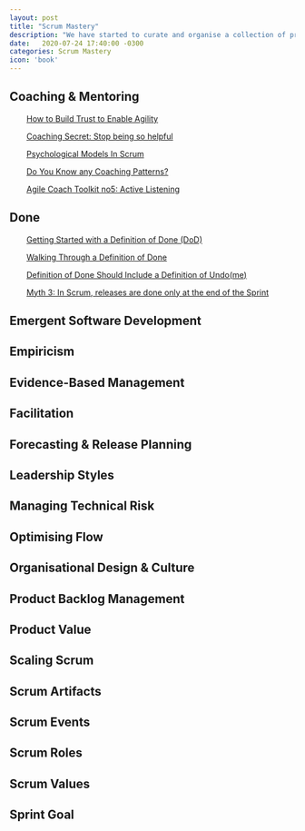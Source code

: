 ```yaml
---
layout: post
title: "Scrum Mastery"
description: "We have started to curate and organise a collection of practical topics, techniques, tips n tricks to help with Scrum Mastery"
date:   2020-07-24 17:40:00 -0300
categories: Scrum Mastery
icon: 'book'
---
```

<h2 style="text-align: left;">Coaching &amp; Mentoring</h2>
<p><span style="text-align: left; padding-left: 30px; color: #0000ff;"><a href="https://www.scrum.org/resources/blog/how-build-trust-enable-agility">How to Build Trust to Enable Agility</a></span></p>
<p><span style="text-align: left; padding-left: 30px; color: #0000ff;"><a href="https://www.agilesocks.com/coaching-secrets-stop-being-helpful">Coaching Secret: Stop being so helpful</a></span></p>
<p><span style="text-align: left; padding-left: 30px; color: #0000ff;"><a href="https://www.scrum.org/resources/psychological-models-scrum">Psychological Models In Scrum</a></span></p>
<p><span style="text-align: left; padding-left: 30px; color: #0000ff;"><a href="https://www.scrum.org/resources/blog/do-you-know-any-coaching-patterns">Do You Know any Coaching Patterns?</a></span></p>
<p><span style="text-align: left; padding-left: 30px; color: #0000ff;"><a href="https://www.scrum.org/resources/blog/agile-coach-toolkit-5-active-listening">Agile Coach Toolkit no5: Active Listening</a></span></p>
<h2 style="text-align: left;">Done</h2>
<p><span style="text-align: left; padding-left: 30px; color: #0000ff;"><a href="https://www.scrum.org/resources/blog/getting-started-definition-done-dod/">Getting Started with a Definition of Done (DoD)</a></span></p>
<p><span style="text-align: left; padding-left: 30px; color: #0000ff;"><a href="https://www.scrum.org/resources/blog/walking-through-definition-done/">Walking Through a Definition of Done</a></span></p>
<p><span style="text-align: left; padding-left: 30px; color: #0000ff;"><a href="https://www.scrum.org/resources/blog/definition-done-should-include-definition-undone/">Definition of Done Should Include a Definition of Undo(me)</a></span></p>
<p><span style="text-align: left; padding-left: 30px; color: #0000ff;"><a href="https://www.scrum.org/resources/blog/myth-3-scrum-releases-are-done-only-end-sprint/">Myth 3: In Scrum, releases are done only at the end of the Sprint</a></span></p>
<h2 style="text-align: left;">Emergent Software Development</h2>
<h2 style="text-align: left;">Empiricism</h2>
<h2 style="text-align: left;">Evidence-Based Management</h2>
<h2 style="text-align: left;">Facilitation</h2>
<h2 style="text-align: left;">Forecasting &amp; Release Planning</h2>
<h2 style="text-align: left;">Leadership Styles</h2>
<h2 style="text-align: left;">Managing Technical Risk</h2>
<h2 style="text-align: left;">Optimising Flow</h2>
<h2 style="text-align: left;">Organisational Design &amp; Culture</h2>
<h2 style="text-align: left;">Product Backlog Management</h2>
<h2 style="text-align: left;">Product Value</h2>
<h2 style="text-align: left;">Scaling Scrum</h2>
<h2 style="text-align: left;">Scrum Artifacts</h2>
<h2 style="text-align: left;">Scrum Events</h2>
<h2 style="text-align: left;">Scrum Roles</h2>
<h2 style="text-align: left;">Scrum Values</h2>
<h2 style="text-align: left;">Sprint Goal</h2>
